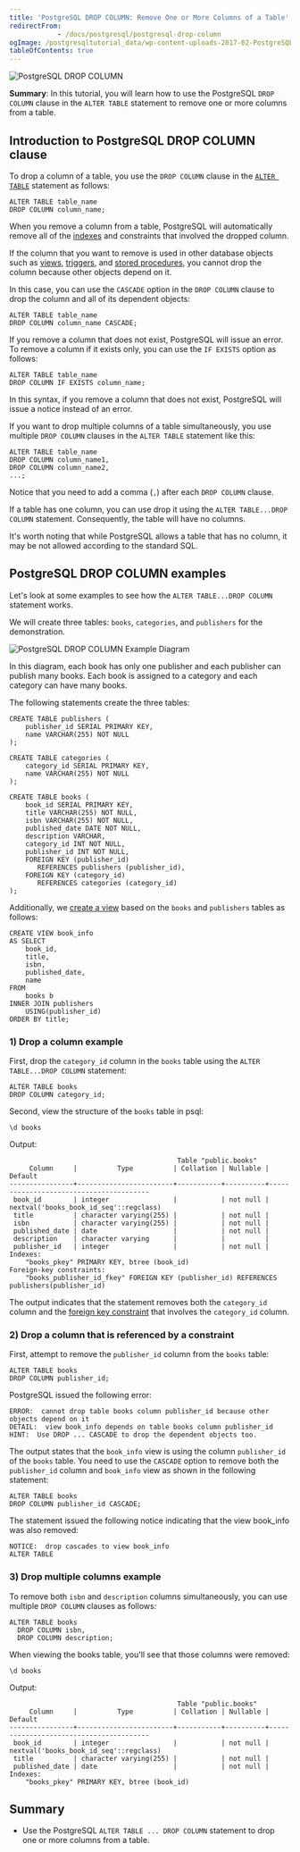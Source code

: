 ```yaml
---
title: 'PostgreSQL DROP COLUMN: Remove One or More Columns of a Table'
redirectFrom: 
            - /docs/postgresql/postgresql-drop-column
ogImage: /postgresqltutorial_data/wp-content-uploads-2017-02-PostgreSQL-Drop-Column-300x128.png
tableOfContents: true
---
```


![PostgreSQL DROP COLUMN](/postgresqltutorial_data/wp-content-uploads-2017-02-PostgreSQL-Drop-Column-300x128.png)

**Summary**: In this tutorial, you will learn how to use the PostgreSQL `DROP COLUMN` clause in the `ALTER TABLE` statement to remove one or more columns from a table.

## Introduction to PostgreSQL DROP COLUMN clause

To drop a column of a table, you use the `DROP COLUMN` clause in the [`ALTER TABLE`](/docs/postgresql/postgresql-alter-table) statement as follows:

```
ALTER TABLE table_name
DROP COLUMN column_name;
```

When you remove a column from a table, PostgreSQL will automatically remove all of the [indexes](/docs/postgresql/postgresql-indexes) and constraints that involved the dropped column.

If the column that you want to remove is used in other database objects such as [views](/docs/postgresql/postgresql-views), [triggers](/docs/postgresql/postgresql-triggers), and [stored procedures](/docs/postgresql/postgresql-stored-procedures), you cannot drop the column because other objects depend on it.

In this case, you can use the `CASCADE` option in the `DROP COLUMN` clause to drop the column and all of its dependent objects:

```
ALTER TABLE table_name
DROP COLUMN column_name CASCADE;
```

If you remove a column that does not exist, PostgreSQL will issue an error. To remove a column if it exists only, you can use the `IF EXISTS` option as follows:

```
ALTER TABLE table_name
DROP COLUMN IF EXISTS column_name;
```

In this syntax, if you remove a column that does not exist, PostgreSQL will issue a notice instead of an error.

If you want to drop multiple columns of a table simultaneously, you use multiple `DROP COLUMN` clauses in the `ALTER TABLE` statement like this:

```
ALTER TABLE table_name
DROP COLUMN column_name1,
DROP COLUMN column_name2,
...;
```

Notice that you need to add a comma (`,`) after each `DROP COLUMN` clause.

If a table has one column, you can use drop it using the `ALTER TABLE...DROP COLUMN` statement. Consequently, the table will have no columns.

It's worth noting that while PostgreSQL allows a table that has no column, it may be not allowed according to the standard SQL.

## PostgreSQL DROP COLUMN examples

Let's look at some examples to see how the `ALTER TABLE...DROP COLUMN` statement works.

We will create three tables: `books`, `categories`, and `publishers` for the demonstration.

![PostgreSQL DROP COLUMN Example Diagram](/postgresqltutorial_data/wp-content-uploads-2017-02-PostgreSQL-DROP-COLUMN-Example-Diagram.png)

In this diagram, each book has only one publisher and each publisher can publish many books. Each book is assigned to a category and each category can have many books.

The following statements create the three tables:

```
CREATE TABLE publishers (
    publisher_id SERIAL PRIMARY KEY,
    name VARCHAR(255) NOT NULL
);

CREATE TABLE categories (
    category_id SERIAL PRIMARY KEY,
    name VARCHAR(255) NOT NULL
);

CREATE TABLE books (
    book_id SERIAL PRIMARY KEY,
    title VARCHAR(255) NOT NULL,
    isbn VARCHAR(255) NOT NULL,
    published_date DATE NOT NULL,
    description VARCHAR,
    category_id INT NOT NULL,
    publisher_id INT NOT NULL,
    FOREIGN KEY (publisher_id)
       REFERENCES publishers (publisher_id),
    FOREIGN KEY (category_id)
       REFERENCES categories (category_id)
);
```

Additionally, we [create a view](/docs/postgresql/postgresql-views/managing-postgresql-views) based on the `books` and `publishers` tables as follows:

```
CREATE VIEW book_info
AS SELECT
    book_id,
    title,
    isbn,
    published_date,
    name
FROM
    books b
INNER JOIN publishers
    USING(publisher_id)
ORDER BY title;
```

### 1) Drop a column example

First, drop the `category_id` column in the `books` table using the `ALTER TABLE...DROP COLUMN` statement:

```
ALTER TABLE books
DROP COLUMN category_id;
```

Second, view the structure of the `books` table in psql:

```
\d books
```

Output:

```
                                          Table "public.books"
     Column     |          Type          | Collation | Nullable |                Default
----------------+------------------------+-----------+----------+----------------------------------------
 book_id        | integer                |           | not null | nextval('books_book_id_seq'::regclass)
 title          | character varying(255) |           | not null |
 isbn           | character varying(255) |           | not null |
 published_date | date                   |           | not null |
 description    | character varying      |           |          |
 publisher_id   | integer                |           | not null |
Indexes:
    "books_pkey" PRIMARY KEY, btree (book_id)
Foreign-key constraints:
    "books_publisher_id_fkey" FOREIGN KEY (publisher_id) REFERENCES publishers(publisher_id)
```

The output indicates that the statement removes both the `category_id` column and the [foreign key constraint](/docs/postgresql/postgresql-foreign-key) that involves the `category_id` column.

### 2) Drop a column that is referenced by a constraint

First, attempt to remove the `publisher_id` column from the `books` table:

```
ALTER TABLE books
DROP COLUMN publisher_id;
```

PostgreSQL issued the following error:

```
ERROR:  cannot drop table books column publisher_id because other objects depend on it
DETAIL:  view book_info depends on table books column publisher_id
HINT:  Use DROP ... CASCADE to drop the dependent objects too.
```

The output states that the `book_info` view is using the column `publisher_id` of the `books` table. You need to use the `CASCADE` option to remove both the `publisher_id` column and `book_info` view as shown in the following statement:

```
ALTER TABLE books
DROP COLUMN publisher_id CASCADE;
```

The statement issued the following notice indicating that the view book_info was also removed:

```
NOTICE:  drop cascades to view book_info
ALTER TABLE
```

### 3) Drop multiple columns example

To remove both `isbn` and `description` columns simultaneously, you can use multiple `DROP COLUMN` clauses as follows:

```
ALTER TABLE books
  DROP COLUMN isbn,
  DROP COLUMN description;
```

When viewing the books table, you'll see that those columns were removed:

```
\d books
```

Output:

```
                                          Table "public.books"
     Column     |          Type          | Collation | Nullable |                Default
----------------+------------------------+-----------+----------+----------------------------------------
 book_id        | integer                |           | not null | nextval('books_book_id_seq'::regclass)
 title          | character varying(255) |           | not null |
 published_date | date                   |           | not null |
Indexes:
    "books_pkey" PRIMARY KEY, btree (book_id)
```

## Summary

- Use the PostgreSQL `ALTER TABLE ... DROP COLUMN` statement to drop one or more columns from a table.
